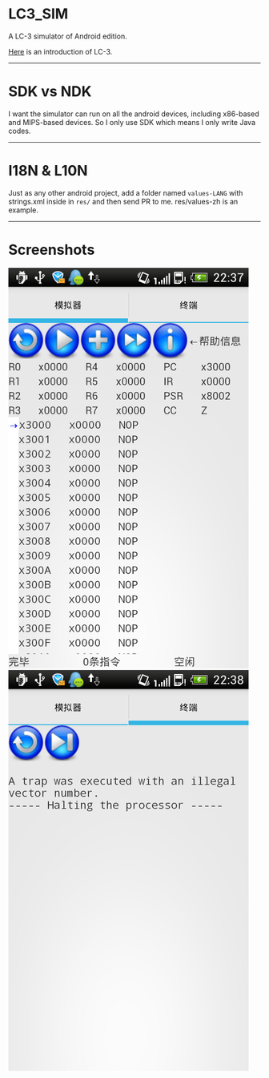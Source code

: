 # LC3_SIM

A LC-3 simulator of Android edition.

[Here](http://en.wikipedia.org/wiki/LC-3) is an introduction of LC-3.

- - -

# SDK vs NDK

I want the simulator can run on all the android devices, including x86-based and MIPS-based devices. So I only use SDK which means I only write Java codes.

- - -

# I18N & L10N

Just as any other android project, add a folder named `values-LANG` with strings.xml inside in `res/` and then send PR to me. res/values-zh is an example.

- - -

# Screenshots

![Simulator tab](Sim.png)
![Terminator tab](Term.png)
